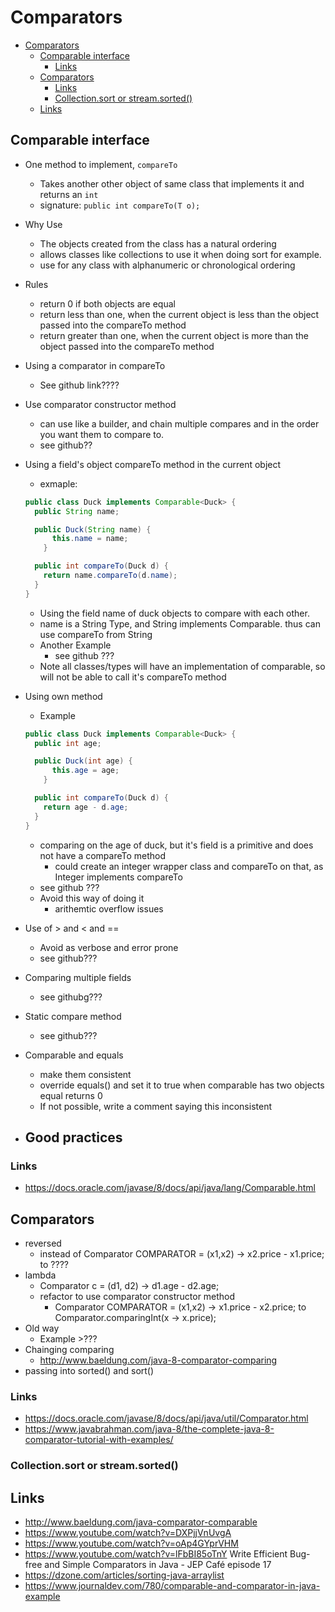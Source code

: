 # Comparators

<!-- TOC depthFrom:1 depthTo:6 withLinks:1 updateOnSave:1 orderedList:0 -->

- [Comparators](#comparators)
	- [Comparable interface](#comparable-interface)
		- [Links](#links)
	- [Comparators](#comparators)
		- [Links](#links)
		- [Collection.sort or stream.sorted()](#collectionsort-or-streamsorted)
	- [Links](#links)

<!-- /TOC -->

## Comparable interface

- One method to implement, `compareTo`
  - Takes another other object of same class that implements it and returns an `int`
  - signature: `public int compareTo(T o);`
- Why Use
  - The objects created from the class has a natural ordering
  - allows classes like collections to use it when doing sort for example.
  - use for any class with alphanumeric or chronological ordering
- Rules
  - return 0 if both objects are equal
  - return less than one, when the current object is less than the object passed into the compareTo method
  - return greater than one, when the current object is more than the object passed into the compareTo method
- Using a comparator in compareTo
  - See github link????
- Use comparator constructor method
  - can use like a builder, and chain multiple compares and in the order you want them to compare to.
  - see github??
- Using a field's object compareTo method in the current object
  - exmaple:

  ```java
  public class Duck implements Comparable<Duck> {
    public String name;

    public Duck(String name) {
        this.name = name;
      }

    public int compareTo(Duck d) {
      return name.compareTo(d.name);
    }
  }
  ```
    - Using the field name of duck objects to compare with each other.
    - name is a String Type, and String implements Comparable. thus can use compareTo from String
  - Another Example
    - see github ???
  - Note all classes/types will have an implementation of comparable, so will not be able to call it's compareTo method

- Using own method
  - Example

  ```java
  public class Duck implements Comparable<Duck> {
    public int age;

    public Duck(int age) {
        this.age = age;
      }

    public int compareTo(Duck d) {
      return age - d.age;
    }
  }
  ```
    - comparing on the age of duck, but it's field is a primitive and does not have a compareTo method
      - could create an integer wrapper class and compareTo on that, as Integer implements compareTo
  - see github ???
  - Avoid this way of doing it
    - arithemtic overflow issues
- Use of > and < and ==
  - Avoid as verbose and error prone
  - see github???
- Comparing multiple fields
  - see githubg???
- Static compare method
  - see github???
- Comparable and equals
  - make them consistent
  - override equals() and set it to true when comparable has two objects equal returns 0
  - If not possible, write a comment saying this inconsistent
- Good practices
  -

### Links

- https://docs.oracle.com/javase/8/docs/api/java/lang/Comparable.html

## Comparators

- reversed
  - instead of Comparator<ComparableItem4> COMPARATOR = (x1,x2) -> x2.price - x1.price; to ????
- lambda
  - Comparator<Duck> c = (d1, d2) -> d1.age - d2.age;
  - refactor to use comparator constructor method
    - Comparator<ComparableItem4> COMPARATOR = (x1,x2) -> x1.price - x2.price; to Comparator.comparingInt(x -> x.price);
- Old way
  - Example >???
- Chainging comparing
  - http://www.baeldung.com/java-8-comparator-comparing
- passing into sorted() and sort()

### Links

- https://docs.oracle.com/javase/8/docs/api/java/util/Comparator.html
- https://www.javabrahman.com/java-8/the-complete-java-8-comparator-tutorial-with-examples/

### Collection.sort or stream.sorted()

## Links

- http://www.baeldung.com/java-comparator-comparable
- https://www.youtube.com/watch?v=DXPjjVnUvgA
- https://www.youtube.com/watch?v=oAp4GYprVHM
- https://www.youtube.com/watch?v=lFbBI85oTnY Write Efficient Bug-free and Simple Comparators in Java - JEP Café episode 17
- https://dzone.com/articles/sorting-java-arraylist
- https://www.journaldev.com/780/comparable-and-comparator-in-java-example
